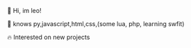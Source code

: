 🔮 Hi, im leo!

🔋 knows py,javascript,html,css,(some lua, php, learning swfit)

🔥 Interested on new projects
